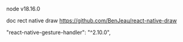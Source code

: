 node v18.16.0


doc rect native draw
https://github.com/BenJeau/react-native-draw

"react-native-gesture-handler": "^2.10.0",
